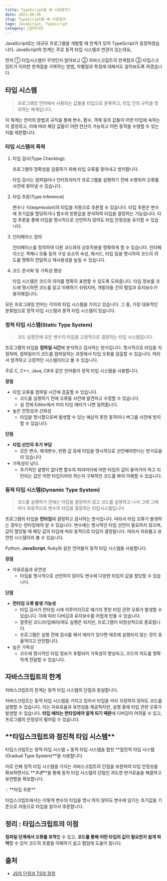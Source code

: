 ```yaml
---
title: TypeScript를 왜 사용할까?
date: 2023-06-06
slug: TypeScript를-왜-사용할까
tags: JavaScript, Typescript
category: 🙏잡학사전
---
```


JavaScript로는 대규모 프로그램을 개발할 때 한계가 있어 TypeScript가 등장하였습니다. JavaScript의 한계는 주로 동적 타입 시스템과 연관이 있는데요,

먼저 ① 타입시스템이 무엇인지 알아보고 ② 자바스크립트의 한계점과 ③ 타입스크립트가 이러한 한계점을 극복하는 방법, 차별점과 특징에 대해서도 알아보도록 하겠습니다.

## 타입 시스템

> 프로그래밍 언어에서 사용되는 값들을 타입으로 분류하고, 타입 간의 규칙을 정의하는 체계입니다.

이 체계는 언어의 문법과 규칙을 통해 변수, 함수, 객체 등의 값들이 어떤 타입에 속하는지 결정하고, 이에 따라 해당 값들이 어떤 연산이 가능하고 어떤 동작을 수행할 수 있는지를 제한합니다.

### 타입 시스템의 목적

1. 타입 검사(Type Checking):

   프로그램의 정확성을 검증하기 위해 타입 오류를 찾아내고 방지합니다.

   타입 검사는 컴파일러나 인터프리터가 프로그램을 실행하기 전에 수행되어 오류를 사전에 찾아낼 수 있습니다.

2. 타입 추론(Type Inference)

   변수나 식(expression)의 타입을 자동으로 추론할 수 있습니다. 타입 추론은 변수에 초기값을 할당하거나 함수의 반환값을 분석하여 타입을 결정하는 기능입니다. 타입 추론을 통해 타입을 명시적으로 선언하지 않아도 타입 안정성을 유지할 수 있습니다.

3. 인터페이스 정의

   인터페이스를 정의하여 다른 코드와의 상호작용을 명확하게 할 수 있습니다. 인터페이스는 객체나 모듈 등의 구성 요소의 속성, 메서드, 타입 등을 명시하여 코드의 의도를 명확히 전달하고 재사용성을 높일 수 있습니다.

4. 코드 문서화 및 가독성 향상

   타입 시스템은 코드의 의미를 명확히 표현할 수 있도록 도와줍니다. 타입 정보를 코드에 명시하면 코드를 읽고 이해하기 쉬워지며, 개발자들 간의 협업과 유지보수가 용이해집니다.

모든 프로그래밍 언어는 각자의 타입 시스템을 가지고 있습니다. 그 중, 가장 대표적인 분류법으로 정적 타입 시스템과 동적 타입 시스템이 있습니다.

### 정적 타입 시스템(Static Type System)

> 코드 실행전에 모든 변수의 타입을 고정적으로 결정하는 타입 시스템입니다.

프로그램의 타입을 **컴파일 시간**에 분석하고 검사하는 방식입니다. 명시적으로 타입을 지정하며, 컴파일러가 코드를 컴파일하는 과정에서 타입 오류를 검출할 수 있습니다. 따라서 엄격하고 고정적인 시스템이라고 볼 수 있습니다.

주로 C, C++, Java, C#과 같은 언어들이 정적 타입 시스템을 사용합니다.

**장점**

- 타입 오류를 컴파일 시간에 검출할 수 있습니다.
  - 코드를 실행하기 전에 오류를 사전에 발견하고 수정할 수 있습니다.
  - 실 전에 Editor에서 미리 타입 에러가 나면 알려줍니다.
- 높은 안정성과 신뢰성
  - 타입을 명시함으로써 발생할 수 있는 예상치 못한 동작이나 버그를 사전에 방지할 수 있습니다.

**단점**

- **타입 선언의 추가 부담**
  - 모든 변수, 매개변수, 반환 값 등에 타입을 명시적으로 선언해야한다는 번거로움이 있습니다
- 가독성이 낮다.
  - 추가적인 설명이 없다면 함수의 파라미터에 어떤 타입의 값이 들어가야 하고 리턴되는 값은 어떤 타입이어야 하는지 구체적인 코드를 봐야 이해할 수 있습니다.

### 동적 타입 시스템(D**ynamic Type System)**

> 코드를 실행하기 전에는 타입을 결정하지 않고 코드를 실행하고 나서 그때 그때마다 유동적으로 변수의 타입을 결정하는 타입시스템입니다.

프로그램의 타입을 **런타임**에 결정하고 검사하는 방식입니다. 따라서 타입 오류가 발생하는 경우는 런타임에야 알 수 있습니다. 변수에는 명시적인 타입 선언이 필요하지 않으며, 값이 할당될 때 해당 값의 타입에 따라 동적으로 타입이 결정됩니다. 따라서 자유롭고 유연한 시스템이라 볼 수 있습니다.

Python, **JavaScript**, Ruby와 같은 언어들이 동적 타입 시스템을 사용합니다.

**장점**

- 자유로움과 유연성
  - 타입을 명시적으로 선언하지 않아도 변수에 다양한 타입의 값을 할당할 수 있습니다.

**단점**

- **런타임 오류 발생 가능성**
  - 타입 검사가 런타임 시에 이루어지므로 예기치 못한 타입 관련 오류가 발생할 수 있습니다. 이에 따라 디버깅과 유지보수를 어렵게 만들 수 있습니다.
  - 잘못된 코드(타입에러)여도 실행은 되지만, 프로그램이 비정상적으로 종료됩니다.
  - 프로그램은 실행 전에 검사를 해서 에러가 있다면 애초에 실행되지 않는 것이 효율적이고 안전합니다.
- 높은 가독성
  - 코드에 명시적인 타입 정보가 포함되어 가독성이 향상되고, 코드의 의도를 명확하게 전달할 수 있습니다.

## 자바스크립트의 한계

자바스크립트의 한계는 동적 타입 시스템의 단점과 동일합니다.

자바스크립트는 동적 타입 시스템을 가지고 있어서 타입을 미리 지정하지 않아도 코드를 실행할 수 있습니다. 이는 자유로움과 유연성을 제공하지만, 실행 중에 타입 관련 오류가 발생할 수 있습니다. **타입 에러는 런타임에야 알게 되기 때문**에 디버깅이 어려울 수 있고, 프로그램의 안정성이 떨어질 수 있습니다.

## \***\*타입스크립트와 점진적 타입 시스템\*\***

타입스크립트는 정적 타입 시스템 + 동적 타입 시스템을 합친 **점진적 타입 시스템 (Gradual Type System)**을 사용합니다.

이로 인해 정적 타입 시스템을 가지는 자바스크립트의 단점을 보완하여 타입 안정성을 확보하면서도 **_추론_**을 통해 동적 타입 시스템의 단점인 과도한 번거로움을 해결하고 유연함을 확보합니다.

<aside>
💡 **타입 추론**

타입스크립트에서는 이렇게 변수의 타입을 명시 하지 않아도 변수에 담기는 초기값을 기준으로 자동으로 타입을 알아서 추론합니다.

</aside>

## 정리 : 타입스크립트의 이점

**컴파일 단계에서 오류를 포착**할 수 있고, **코드를 통해 어떤 타입의 값이 필요한지 쉽게 파악**할 수 있어 코드의 흐름을 이해하기 쉽고 협업에 도움이 됩니다.

## 출처

- [JS의 단점과 TS의 장점](https://ts.winterlood.com/228976ad-1b7a-40c8-91a3-c0e0fbcb6701)
